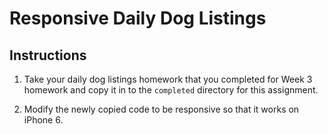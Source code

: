 # Responsive Daily Dog Listings

## Instructions

1. Take your daily dog listings homework that you completed for Week 3 homework and
   copy it in to the `completed` directory for this assignment.

2. Modify the newly copied code to be responsive so that it works on iPhone 6.

